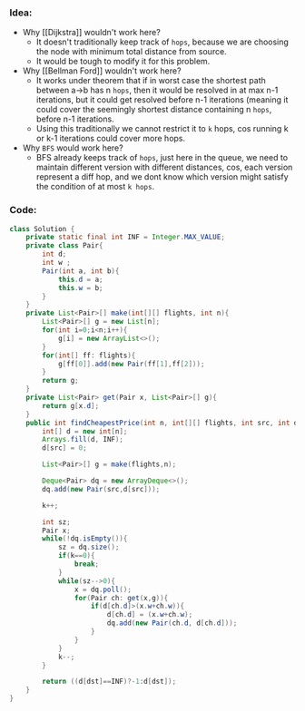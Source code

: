 ### Idea:
- Why [[Dijkstra]] wouldn't work here?
	- It doesn't traditionally keep track of `hops`, because we are choosing the node with minimum total distance from source.
	- It would be tough to modify it for this problem.
- Why [[Bellman Ford]] wouldn't work here?
	- It works under theorem that if in worst case the shortest path between a->b has n `hops`, then it would be resolved in at max n-1 iterations, but it could get resolved before n-1 iterations (meaning it could cover the seemingly shortest distance containing n `hops`, before n-1 iterations.
	- Using this traditionally we cannot restrict it to `k` hops, cos running k or k-1 iterations could cover more hops.
- Why `BFS` would work here?
	- BFS already keeps track of `hops`, just here in the queue, we need to maintain different version with different distances, cos, each version represent a diff hop, and we dont know which version might satisfy the condition of at most `k hops`.
### Code:
```java
class Solution {
    private static final int INF = Integer.MAX_VALUE;
    private class Pair{
        int d;
        int w ;
        Pair(int a, int b){
            this.d = a;
            this.w = b;
        }
    }
    private List<Pair>[] make(int[][] flights, int n){
        List<Pair>[] g = new List[n];
        for(int i=0;i<n;i++){
            g[i] = new ArrayList<>();
        }
        for(int[] ff: flights){
            g[ff[0]].add(new Pair(ff[1],ff[2]));
        }
        return g;
    }
    private List<Pair> get(Pair x, List<Pair>[] g){
        return g[x.d];
    }
    public int findCheapestPrice(int n, int[][] flights, int src, int dst, int k) {
        int[] d = new int[n];
        Arrays.fill(d, INF);
        d[src] = 0;

        List<Pair>[] g = make(flights,n);

        Deque<Pair> dq = new ArrayDeque<>();
        dq.add(new Pair(src,d[src]));

        k++;

        int sz;
        Pair x;
        while(!dq.isEmpty()){
            sz = dq.size();
            if(k==0){
                break;
            }
            while(sz-->0){
                x = dq.poll();
                for(Pair ch: get(x,g)){
                    if(d[ch.d]>(x.w+ch.w)){
                        d[ch.d] = (x.w+ch.w);
                        dq.add(new Pair(ch.d, d[ch.d]));
                    }
                }
            }
            k--;
        }

        return ((d[dst]==INF)?-1:d[dst]);
    }
}
```